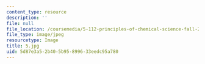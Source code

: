 ```yaml
---
content_type: resource
description: ''
file: null
file_location: /coursemedia/5-112-principles-of-chemical-science-fall-2005/5d87e3a52b405b95899633eedc95a780_5.jpg
file_type: image/jpeg
resourcetype: Image
title: 5.jpg
uid: 5d87e3a5-2b40-5b95-8996-33eedc95a780
---
```

